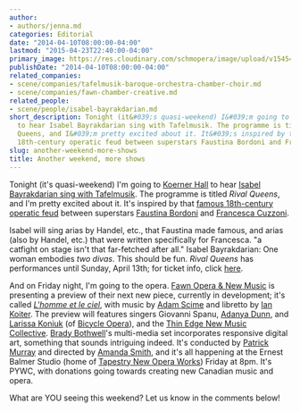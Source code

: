 ```yaml
---
author:
- authors/jenna.md
categories: Editorial
date: "2014-04-10T08:00:00-04:00"
lastmod: "2015-04-23T22:40:00-04:00"
primary_image: https://res.cloudinary.com/schmopera/image/upload/v1545409169/media/webhook-uploads/1429843181349/Theatre-1024x1024.jpg.jpg
publishDate: "2014-04-10T08:00:00-04:00"
related_companies:
- scene/companies/tafelmusik-baroque-orchestra-chamber-choir.md
- scene/companies/fawn-chamber-creative.md
related_people:
- scene/people/isabel-bayrakdarian.md
short_description: Tonight (it&#039;s quasi-weekend) I&#039;m going to Koerner Hall
  to hear Isabel Bayrakdarian sing with Tafelmusik. The programme is titled Rival
  Queens, and I&#039;m pretty excited about it. It&#039;s inspired by that famous
  18th-century operatic feud between superstars Faustina Bordoni and Francesca Cuzzoni.
slug: another-weekend-more-shows
title: Another weekend, more shows
---
```


Tonight (it's quasi-weekend) I'm going to [Koerner Hall](https://www.facebook.com/koernerhall) to hear [Isabel Bayrakdarian sing with Tafelmusik](http://www.tafelmusik.org/). The programme is titled _Rival Queens_, and I'm pretty excited about it. It's inspired by that [famous 18th-century operatic feud](http://www.independent.co.uk/arts-entertainment/music/features/whine-women-and-song-the-bitter-rivalry-of-handels-divas-816644.html) between superstars [Faustina Bordoni](http://en.wikipedia.org/wiki/Faustina_Bordoni) and [Francesca Cuzzoni](http://en.wikipedia.org/wiki/Francesca_Cuzzoni).

Isabel will sing arias by Handel, etc., that Faustina made famous, and arias (also by Handel, etc.) that were written specifically for Francesca. "a catfight on stage isn't that far-fetched after all." Isabel Bayrakdarian: One woman embodies _two divas_. This should be fun. _Rival Queens_ has performances until Sunday, April 13th; for ticket info, click [here](http://www.tafelmusik.org/concert-calendar/concert/rival-queens-isabel-bayrakdarian).

And on Friday night, I'm going to the opera. [Fawn Opera & New Music](http://www.fawnopera.com/) is presenting a preview of their next new piece, currently in development; it's called [_L'homme et le ciel_](http://www.fawnopera.com/event/homme-et-le-ciel/), with music by [Adam Scime](http://www.adamscime.com/) and libretto by [Ian Koiter](http://www.fawnopera.com/). The preview will features singers Giovanni Spanu, [Adanya Dunn](http://www.fawnopera.com/collaborating-artists/production-team/), and [Larissa Koniuk](http://bicycleopera.com/artists/co-founders/) (of [Bicycle Opera](http://bicycleopera.com/)), and the [Thin Edge New Music Collective](http://www.thethinedgenewmusiccollective.com/). [Brady Bothwell](http://bradybothwell.com/)'s multi-media set incorporates responsive digital art, something that sounds intriguing indeed. It's conducted by [Patrick Murray](http://patrickmurraymusic.net/) and directed by [Amanda Smith](http://www.fawnopera.com/collaborating-artists/production-team/), and it's all happening at the Ernest Balmer Studio (home of [Tapestry New Opera Works](http://www.tapestryopera.com/)) Friday at 8pm. It's PYWC, with donations going towards creating new Canadian music and opera.

What are YOU seeing this weekend? Let us know in the comments below!
